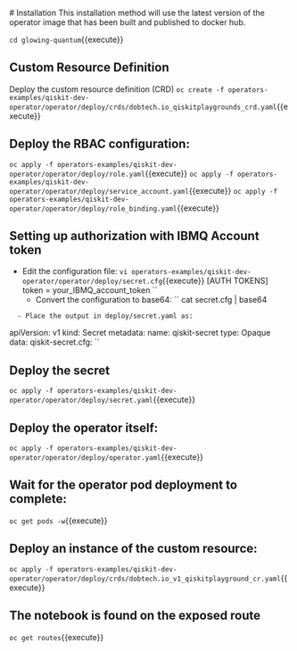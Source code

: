 <br>
# Installation
This installation method will use the latest version of the operator image that has been built and published to docker hub.

``cd glowing-quantum``{{execute}}

## Custom Resource Definition
Deploy the custom resource definition (CRD)
``oc create -f operators-examples/qiskit-dev-operator/operator/deploy/crds/dobtech.io_qiskitplaygrounds_crd.yaml``{{execute}}

## Deploy the RBAC configuration:
``oc apply -f operators-examples/qiskit-dev-operator/operator/deploy/role.yaml``{{execute}}
``oc apply -f operators-examples/qiskit-dev-operator/operator/deploy/service_account.yaml``{{execute}}
``oc apply -f operators-examples/qiskit-dev-operator/operator/deploy/role_binding.yaml``{{execute}}

## Setting up authorization with IBMQ Account token
 
 - Edit the configuration file:
``vi operators-examples/qiskit-dev-operator/operator/deploy/secret.cfg``{{execute}}
[AUTH TOKENS]
token = your_IBMQ_account_token
``
   - Convert the configuration to base64:
``
cat secret.cfg | base64
```
  - Place the output in deploy/secret.yaml as:
```
apiVersion: v1
kind: Secret
metadata:
	name: qiskit-secret
type: Opaque
data:
	qiskit-secret.cfg: <base64 encoded secret.cfg>
``
## Deploy the secret
``oc apply -f operators-examples/qiskit-dev-operator/operator/deploy/secret.yaml``{{execute}}


## Deploy the operator itself:

``oc apply -f operators-examples/qiskit-dev-operator/operator/deploy/operator.yaml``{{execute}}

## Wait for the operator pod deployment to complete:

``oc get pods -w``{{execute}}

## Deploy an instance of the custom resource:
``oc apply -f operators-examples/qiskit-dev-operator/operator/deploy/crds/dobtech.io_v1_qiskitplayground_cr.yaml``{{execute}}

## The notebook is found on the exposed route
``oc get routes``{{execute}}
